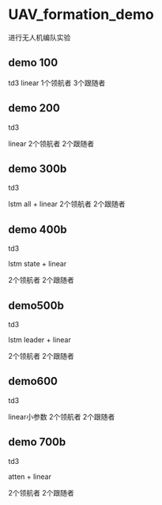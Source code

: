 # UAV_formation_demo
进行无人机编队实验

## demo 100
td3
linear
1个领航者
3个跟随者

## demo 200

td3

linear
2个领航者
2个跟随者

## demo 300b

td3

lstm all + linear
2个领航者
2个跟随者

## demo 400b

td3

lstm state + linear

2个领航者
2个跟随者

## demo500b

td3

lstm leader + linear

2个领航者
2个跟随者

## demo600

td3

linear小参数
2个领航者
2个跟随者

## demo 700b

td3

atten + linear

2个领航者
2个跟随者
